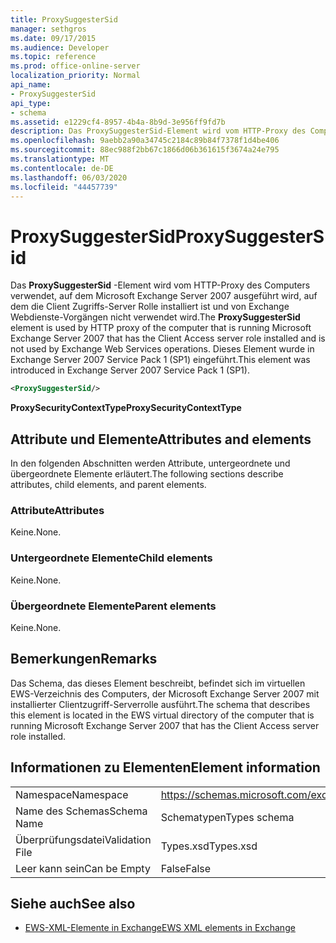 ```yaml
---
title: ProxySuggesterSid
manager: sethgros
ms.date: 09/17/2015
ms.audience: Developer
ms.topic: reference
ms.prod: office-online-server
localization_priority: Normal
api_name:
- ProxySuggesterSid
api_type:
- schema
ms.assetid: e1229cf4-8957-4b4a-8b9d-3e956ff9fd7b
description: Das ProxySuggesterSid-Element wird vom HTTP-Proxy des Computers verwendet, auf dem Microsoft Exchange Server 2007 ausgeführt wird, auf dem die Client Zugriffs-Server Rolle installiert ist und von Exchange Webdienste-Vorgängen nicht verwendet wird. Dieses Element wurde in Exchange Server 2007 Service Pack 1 (SP1) eingeführt.
ms.openlocfilehash: 9aebb2a90a34745c2184c89b84f7378f1d4be406
ms.sourcegitcommit: 88ec988f2bb67c1866d06b361615f3674a24e795
ms.translationtype: MT
ms.contentlocale: de-DE
ms.lasthandoff: 06/03/2020
ms.locfileid: "44457739"
---
```

# <a name="proxysuggestersid"></a><span data-ttu-id="8b4b0-104">ProxySuggesterSid</span><span class="sxs-lookup"><span data-stu-id="8b4b0-104">ProxySuggesterSid</span></span>

<span data-ttu-id="8b4b0-105">Das **ProxySuggesterSid** -Element wird vom HTTP-Proxy des Computers verwendet, auf dem Microsoft Exchange Server 2007 ausgeführt wird, auf dem die Client Zugriffs-Server Rolle installiert ist und von Exchange Webdienste-Vorgängen nicht verwendet wird.</span><span class="sxs-lookup"><span data-stu-id="8b4b0-105">The **ProxySuggesterSid** element is used by HTTP proxy of the computer that is running Microsoft Exchange Server 2007 that has the Client Access server role installed and is not used by Exchange Web Services operations.</span></span> <span data-ttu-id="8b4b0-106">Dieses Element wurde in Exchange Server 2007 Service Pack 1 (SP1) eingeführt.</span><span class="sxs-lookup"><span data-stu-id="8b4b0-106">This element was introduced in Exchange Server 2007 Service Pack 1 (SP1).</span></span> 
  
```xml
<ProxySuggesterSid/>
```

 <span data-ttu-id="8b4b0-107">**ProxySecurityContextType**</span><span class="sxs-lookup"><span data-stu-id="8b4b0-107">**ProxySecurityContextType**</span></span>
## <a name="attributes-and-elements"></a><span data-ttu-id="8b4b0-108">Attribute und Elemente</span><span class="sxs-lookup"><span data-stu-id="8b4b0-108">Attributes and elements</span></span>

<span data-ttu-id="8b4b0-109">In den folgenden Abschnitten werden Attribute, untergeordnete und übergeordnete Elemente erläutert.</span><span class="sxs-lookup"><span data-stu-id="8b4b0-109">The following sections describe attributes, child elements, and parent elements.</span></span>
  
### <a name="attributes"></a><span data-ttu-id="8b4b0-110">Attribute</span><span class="sxs-lookup"><span data-stu-id="8b4b0-110">Attributes</span></span>

<span data-ttu-id="8b4b0-111">Keine.</span><span class="sxs-lookup"><span data-stu-id="8b4b0-111">None.</span></span>
  
### <a name="child-elements"></a><span data-ttu-id="8b4b0-112">Untergeordnete Elemente</span><span class="sxs-lookup"><span data-stu-id="8b4b0-112">Child elements</span></span>

<span data-ttu-id="8b4b0-113">Keine.</span><span class="sxs-lookup"><span data-stu-id="8b4b0-113">None.</span></span>
  
### <a name="parent-elements"></a><span data-ttu-id="8b4b0-114">Übergeordnete Elemente</span><span class="sxs-lookup"><span data-stu-id="8b4b0-114">Parent elements</span></span>

<span data-ttu-id="8b4b0-115">Keine.</span><span class="sxs-lookup"><span data-stu-id="8b4b0-115">None.</span></span>
  
## <a name="remarks"></a><span data-ttu-id="8b4b0-116">Bemerkungen</span><span class="sxs-lookup"><span data-stu-id="8b4b0-116">Remarks</span></span>

<span data-ttu-id="8b4b0-117">Das Schema, das dieses Element beschreibt, befindet sich im virtuellen EWS-Verzeichnis des Computers, der Microsoft Exchange Server 2007 mit installierter Clientzugriff-Serverrolle ausführt.</span><span class="sxs-lookup"><span data-stu-id="8b4b0-117">The schema that describes this element is located in the EWS virtual directory of the computer that is running Microsoft Exchange Server 2007 that has the Client Access server role installed.</span></span>
  
## <a name="element-information"></a><span data-ttu-id="8b4b0-118">Informationen zu Elementen</span><span class="sxs-lookup"><span data-stu-id="8b4b0-118">Element information</span></span>

|||
|:-----|:-----|
|<span data-ttu-id="8b4b0-119">Namespace</span><span class="sxs-lookup"><span data-stu-id="8b4b0-119">Namespace</span></span>  <br/> |https://schemas.microsoft.com/exchange/services/2006/types  <br/> |
|<span data-ttu-id="8b4b0-120">Name des Schemas</span><span class="sxs-lookup"><span data-stu-id="8b4b0-120">Schema Name</span></span>  <br/> |<span data-ttu-id="8b4b0-121">Schematypen</span><span class="sxs-lookup"><span data-stu-id="8b4b0-121">Types schema</span></span>  <br/> |
|<span data-ttu-id="8b4b0-122">Überprüfungsdatei</span><span class="sxs-lookup"><span data-stu-id="8b4b0-122">Validation File</span></span>  <br/> |<span data-ttu-id="8b4b0-123">Types.xsd</span><span class="sxs-lookup"><span data-stu-id="8b4b0-123">Types.xsd</span></span>  <br/> |
|<span data-ttu-id="8b4b0-124">Leer kann sein</span><span class="sxs-lookup"><span data-stu-id="8b4b0-124">Can be Empty</span></span>  <br/> |<span data-ttu-id="8b4b0-125">False</span><span class="sxs-lookup"><span data-stu-id="8b4b0-125">False</span></span>  <br/> |
   
## <a name="see-also"></a><span data-ttu-id="8b4b0-126">Siehe auch</span><span class="sxs-lookup"><span data-stu-id="8b4b0-126">See also</span></span>



- [<span data-ttu-id="8b4b0-127">EWS-XML-Elemente in Exchange</span><span class="sxs-lookup"><span data-stu-id="8b4b0-127">EWS XML elements in Exchange</span></span>](ews-xml-elements-in-exchange.md)


